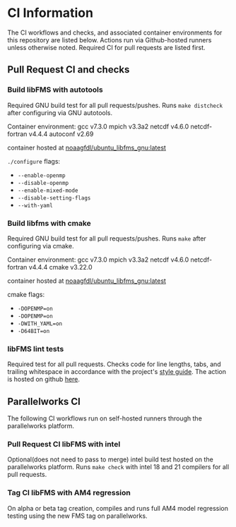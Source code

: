 # CI Information

The CI workflows and checks, and associated container environments for this repository
are listed below.
Actions run via Github-hosted runners unless otherwise noted.
Required CI for pull requests are listed first.

## Pull Request CI and checks

### Build libFMS with autotools
Required GNU build test for all pull requests/pushes.
Runs `make distcheck` after configuring via GNU autotools.

Container environment:
gcc            v7.3.0
mpich          v3.3a2
netcdf         v4.6.0
netcdf-fortran v4.4.4
autoconf       v2.69

container hosted at [noaagfdl/ubuntu_libfms_gnu:latest](https://hub.docker.com/r/noaagfdl/ubuntu_libfms_gnu)

`./configure` flags:
- `--enable-openmp`
- `--disable-openmp`
- `--enable-mixed-mode`
- `--disable-setting-flags`
- `--with-yaml`

### Build libfms with cmake
Required GNU build test for all pull requests/pushes.
Runs `make` after configuring via cmake.

Container environment:
gcc            v7.3.0
mpich          v3.3a2
netcdf         v4.6.0
netcdf-fortran v4.4.4
cmake          v3.22.0

container hosted at [noaagfdl/ubuntu_libfms_gnu:latest](https://hub.docker.com/r/noaagfdl/ubuntu_libfms_gnu)

cmake flags:
- `-DOPENMP=on`
- `-DOPENMP=on`
- `-DWITH_YAML=on`
- `-D64BIT=on`

### libFMS lint tests
Required test for all pull requests.
Checks code for line lengths, tabs, and trailing whitespace in accordance with
the project's [style guide](https://github.com/NOAA-GFDL/FMS/blob/main/CODE_STYLE.md).
The action is hosted on github [here](https://github.com/NOAA-GFDL/simple_lint).

## Parallelworks CI
The following CI workflows run on self-hosted runners through the parallelworks platform.
### Pull Request CI libFMS with intel
Optional(does not need to pass to merge) intel build test hosted on the parallelworks platform.
Runs `make check` with intel 18 and 21 compilers for all pull requests.

### Tag CI libFMS with AM4 regression
On alpha or beta tag creation, compiles and runs full AM4 model regression testing using the new FMS tag on parallelworks.
